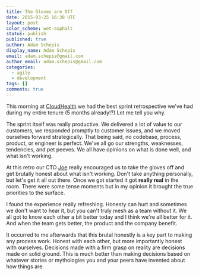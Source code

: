 ```yaml
---
title: The Gloves are Off
date: 2015-03-25 16:38 UTC
layout: post
color_scheme: wet-asphalt
status: publish
published: true
author: Adam Schepis
display_name: Adam Schepis
email: adam.schepis@gmail.com
author_email: adam.schepis@gmail.com
categories:
  - agile
  - development
tags: []
comments: true
---
```


This morning at [CloudHealth](http://www.cloudhealthtech.com/) we had
the best sprint retrospective we've had during my entire tenure (5
months already!?) Let me tell you why.

The sprint itself was really productive. We delivered a lot of value
to our customers, we responded promptly to customer issues, and we
moved ourselves forward strategically. That being said, no codebase,
process, product, or engineer is perfect. We've all go our strengths,
weaknesses, tendencies, and pet peeves. We all have opinions on what
is done well, and what isn't working.

At this retro our CTO [Joe](http://hightechinthehub.com) really
encouraged us to take the gloves off and get brutally honest about
what isn't working. Don't take anything personally, but let's get it
all out there. Once we got started it got __really real__ in the
room. There were some tense moments but in my opinion it brought the
true priorities to the surface.

I found the experience really refreshing. Honesty can hurt and
sometimes we don't want to hear it, but you can't truly mesh as a team
without it. We all got to know each other a bit better today and I
think we're all better for it. And when the team gets better, the
product and the company benefit.

It occurred to me afterwards that this brutal honestly is a key part
to making any process work.  Honest with each other, but more
importantly honest with ourselves. Decisions made with a firm grasp on
reality are decisions made on solid ground. This is much better than
making decisions based on whatever stories or mythologies you and your
peers have invented about how things are.
